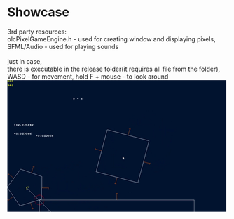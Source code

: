 # Showcase
3rd party resources:<br>
olcPixelGameEngine.h - used for creating window and displaying pixels,<br>
SFML/Audio - used for playing sounds<br>
<br>
just in case,<br>
there is executable in the release folder(it requires all file from the folder),<br>
WASD - for movement, hold F + mouse - to look around<br>
<img src='demo.gif'/>
